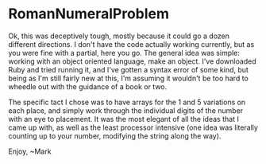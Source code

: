 # RomanNumeralProblem

Ok, this was deceptively tough, mostly because it could go a dozen different directions. I don't have the code actually working currently, but as you were fine with a partial, here you go. The general idea was simple: working with an object oriented language, make an object. I've downloaded Ruby and tried running it, and I've gotten a syntax error of some kind, but being as I'm still fairly new at this, I'm assuming it wouldn't be too hard to wheedle out with the guidance of a book or two. 

The specific tact I chose was to have arrays for the 1 and 5 variations on each place, and simply work through the individual digits of the number with an eye to placement. It was the most elegant of all the ideas that I came up with, as well as the least processor intensive (one idea was literally counting up to your number, modifying the string along the way).

Enjoy,
~Mark
